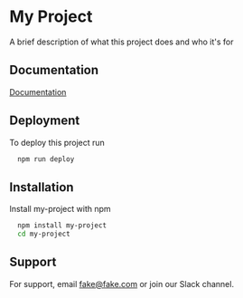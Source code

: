 
# My Project

A brief description of what this project does and who it's for


## Documentation

[Documentation](https://linktodocumentation)


## Deployment

To deploy this project run

```bash
  npm run deploy
```


## Installation

Install my-project with npm

```bash
  npm install my-project
  cd my-project
```
    
## Support

For support, email fake@fake.com or join our Slack channel.

